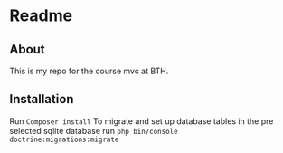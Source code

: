 # Readme
## About
This is my repo for the course mvc at BTH.

## Installation 
Run <code>Composer install</code>
To migrate and set up database tables in the pre selected sqlite database run <code>php bin/console doctrine:migrations:migrate</code>